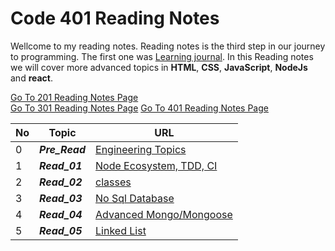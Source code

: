 # Code 401 Reading Notes
Wellcome to my reading notes. Reading notes is the third step in our journey to programming. The first one was [Learning journal](https://ahmadhirthani.github.io/learning-journal/).
In this Reading notes we will cover more advanced topics in **HTML**, **CSS**, **JavaScript**, **NodeJs** and **react**. 

[Go To 201 Reading Notes Page](https://ahmadhirthani.github.io/reading-notes/201notes)  
[Go To 301 Reading Notes Page](https://ahmadhirthani.github.io/reading-notes/301notes)
[Go To 401 Reading Notes Page](https://ahmadhirthani.github.io/reading-notes/401notes)

**No** | **Topic** | **URL**
--- | --- | ---
0   | *__Pre_Read__* | [Engineering Topics](https://ahmadhirthani.github.io/reading-notes/401notes/class-00)
1   | *__Read_01__* | [Node Ecosystem, TDD, CI](https://ahmadhirthani.github.io/reading-notes/401notes/class-01)
2   | *__Read_02__* | [classes](https://ahmadhirthani.github.io/reading-notes/401notes/class-02)
3   | *__Read_03__* | [No Sql Database](https://ahmadhirthani.github.io/reading-notes/401notes/class-03)
4   | *__Read_04__* | [Advanced Mongo/Mongoose](https://ahmadhirthani.github.io/reading-notes/401notes/class-04)
5   | *__Read_05__* | [Linked List](https://ahmadhirthani.github.io/reading-notes/401notes/class-05)





















